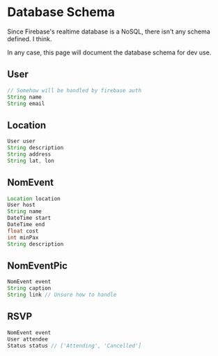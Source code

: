 # Database Schema
Since Firebase's realtime database is a NoSQL, there isn't any schema defined. I think.

In any case, this page will document the database schema for dev use.

## User
```java
// Somehow will be handled by firebase auth
String name
String email
```

## Location
```java
User user
String description
String address
String lat, lon
```

## NomEvent
```java
Location location
User host
String name
DateTime start
DateTime end
float cost
int minPax
String description
```

## NomEventPic
```java
NomEvent event
String caption
String link // Unsure how to handle
```

## RSVP
```java
NomEvent event
User attendee
Status status // ['Attending', 'Cancelled']
```
